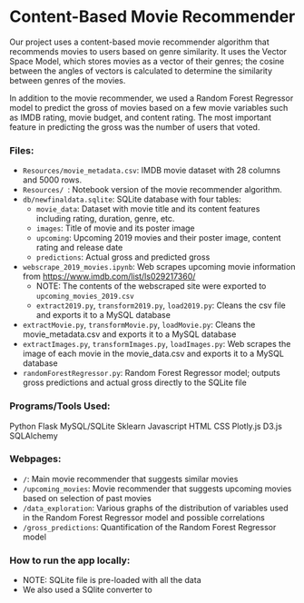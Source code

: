 # Content-Based Movie Recommender

Our project uses a content-based movie recommender algorithm that recommends movies to users based on genre similarity. It uses the Vector Space Model, which stores movies as a vector of their genres; the cosine between the angles of vectors is calculated to determine the similarity between genres of the movies. 

In addition to the movie recommender, we used a Random Forest Regressor model to predict the gross of movies based on a few movie variables such as IMDB rating, movie budget, and content rating. The most important feature in predicting the gross was the number of users that voted.

<!-- We created the movie recommender to simplify the selection process -->

### Files:
* `Resources/movie_metadata.csv`: IMDB movie dataset with 28 columns and 5000 rows.
* `Resources/ `: Notebook version of the movie recommender algorithm. 
* `db/newfinaldata.sqlite`: SQLite database with four tables:
    * `movie_data`: Dataset with movie title and its content features including rating, duration, genre, etc.
    * `images`: Title of movie and its poster image
    * `upcoming`: Upcoming 2019 movies and their poster image, content rating and release date
    * `predictions`: Actual gross and predicted gross
* `webscrape_2019_movies.ipynb`: Web scrapes upcoming movie information from https://www.imdb.com/list/ls029217360/
    * NOTE: The contents of the webscraped site were exported to `upcoming_movies_2019.csv`
    * `extract2019.py`, `transform2019.py`, `load2019.py`: Cleans the csv file and exports it to a MySQL database
* `extractMovie.py`, `transformMovie.py`, `loadMovie.py`: Cleans the movie_metadata.csv and exports it to a MySQL database
* `extractImages.py`, `transformImages.py`, `loadImages.py`: Web scrapes the image of each movie in the movie_data.csv and exports it to a MySQL database
* `randomForestRegressor.py`: Random Forest Regressor model; outputs gross predictions and actual gross directly to the SQLite file 

### Programs/Tools Used:
Python Flask
MySQL/SQLite
Sklearn
Javascript
HTML
CSS
Plotly.js
D3.js
SQLAlchemy

### Webpages:
* `/`: Main movie recommender that suggests similar movies
* `/upcoming_movies`: Movie recommender that suggests upcoming movies based on selection of past movies
* `/data_exploration`: Various graphs of the distribution of variables used in the Random Forest Regressor model and possible correlations
* `/gross_predictions`: Quantification of the Random Forest Regressor model

### How to run the app locally:
* NOTE: SQLite file is pre-loaded with all the data
* We also used a SQlite converter to 




